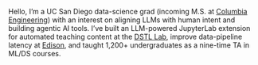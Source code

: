 Hello, I’m a UC San Diego data-science grad (incoming M.S. at [Columbia Engineering](https://www.engineering.columbia.edu/)) with an interest on aligning LLMs with human intent and building agentic AI tools. I’ve built an LLM-powered JupyterLab extension for automated teaching content at the [DSTL Lab](https://lau.ucsd.edu/), improve data-pipeline latency at [Edison](https://www.edison.com/), and taught 1,200+ undergraduates as a nine-time TA in ML/DS courses.
